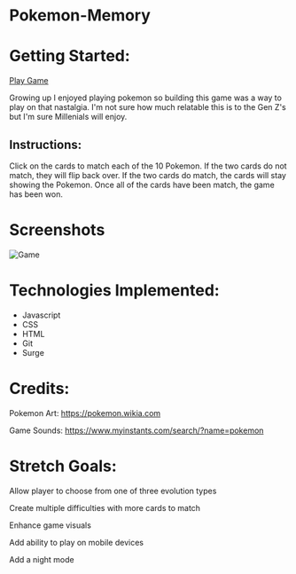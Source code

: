 # Pokemon-Memory

# Getting Started:

[Play Game](https://pokemon-memory.surge.sh/)

Growing up I enjoyed playing pokemon so building this game was a way to play on that nastalgia. I'm not sure how much relatable this is to the Gen Z's but I'm sure Millenials will enjoy.

## Instructions: 
Click on the cards to match each of the 10 Pokemon. If the two cards do not match, they will flip back over.  If the two cards do match, the cards will stay showing the Pokemon. Once all of the cards have been match, the game has been won.


# Screenshots

![Game](https://user-images.githubusercontent.com/77376691/124953106-adaabb00-dfc9-11eb-98ca-caa8ed8ca7ab.png)

# Technologies Implemented:

- Javascript
- CSS
- HTML
- Git
- Surge


# Credits:

Pokemon Art: https://pokemon.wikia.com

Game Sounds: https://www.myinstants.com/search/?name=pokemon

# Stretch Goals:

Allow player to choose from one of three evolution types

Create multiple difficulties with more cards to match

Enhance game visuals

Add ability to play on mobile devices

Add a night mode